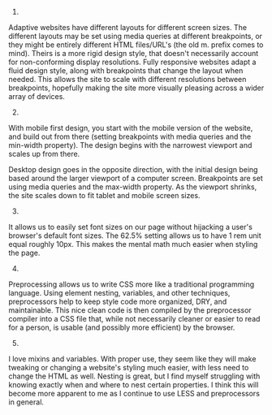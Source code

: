 1.
  Adaptive websites have different layouts for different screen sizes.
  The different layouts may be set using media queries at different breakpoints, or they might be entirely different HTML files/URL's (the old m. prefix comes to mind). Theirs is a more rigid design style, that doesn't necessarily account for non-conforming display resolutions. Fully responsive websites adapt a fluid design style, along with breakpoints that change the layout when needed.  This allows the site to scale with different resolutions between breakpoints, hopefully making the site more visually pleasing across a wider array of devices.

2.
  With mobile first design, you start with the mobile version of the website, and build out from there (setting breakpoints with media queries and the min-width property).  The design begins with the narrowest viewport and scales up from there.

  Desktop design goes in the opposite direction, with the initial design being based around the larger viewport of a computer screen.  Breakpoints are set using media queries and the max-width property.  As the viewport shrinks, the site scales down to fit tablet and mobile screen sizes.

3.
  It allows us to easily set font sizes on our page without hijacking a user's browser's default font sizes.  The 62.5% setting allows us to have 1 rem unit equal roughly 10px.  This makes the mental math much easier when styling the page.

4.
  Preprocessing allows us to write CSS more like a traditional programming language.  Using element nesting, variables, and other techniques, preprocessors help to keep style code more organized, DRY, and maintainable.  This nice clean code is then compiled by the preprocessor compiler into a CSS file that, while not necessarily cleaner or easier to read for a person, is usable (and possibly more efficient) by the browser.

5.
  I love mixins and variables.  With proper use, they seem like they will make tweaking or changing a website's styling much easier, with less need to change the HTML as well.  Nesting is great, but I find myself struggling with knowing exactly when and where to nest certain properties.  I think this will become more apparent to me as I continue to use LESS and preprocessors in general.
